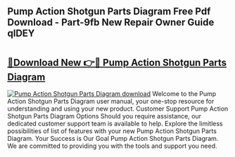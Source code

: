 ## Pump Action Shotgun Parts Diagram Free Pdf Download - Part-9fb New Repair Owner Guide qlDEY

# <h2><a href="http://dfpu5e.blite.top/?on=Pump+Action+Shotgun+Parts+Diagram">🔗Download New 👉🔴 Pump Action Shotgun Parts Diagram</a></h2>

[![Pump Action Shotgun Parts Diagram download](https://i.imgur.com/lujVjoI.png)](http://dfpu5e.blite.top/?on=Pump+Action+Shotgun+Parts+Diagram)
Welcome to the Pump Action Shotgun Parts Diagram user manual, your one-stop resource for understanding and using your new product. Customer Support Pump Action Shotgun Parts Diagram Options Should you require assistance, our dedicated customer support team is available to help. Explore the limitless possibilities of list of features with your new Pump Action Shotgun Parts Diagram. Your Success is Our Goal Pump Action Shotgun Parts Diagram. We are committed to providing you with the tools and support you need.
